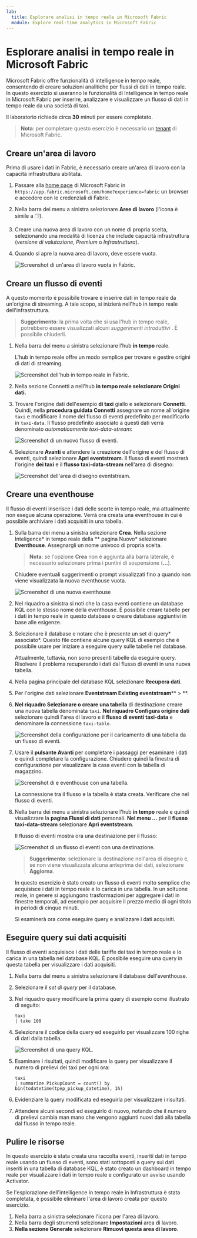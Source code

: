 ```yaml
---
lab:
  title: Esplorare analisi in tempo reale in Microsoft Fabric
  module: Explore real-time analytics in Microsoft Fabric
---
```


# Esplorare analisi in tempo reale in Microsoft Fabric

Microsoft Fabric offre funzionalità di intelligence in tempo reale, consentendo di creare soluzioni analitiche per flussi di dati in tempo reale. In questo esercizio si useranno le funzionalità di Intelligence in tempo reale in Microsoft Fabric per inserire, analizzare e visualizzare un flusso di dati in tempo reale da una società di taxi.

Il laboratorio richiede circa **30** minuti per essere completato.

> **Nota**: per completare questo esercizio è necessario un [tenant](https://learn.microsoft.com/fabric/get-started/fabric-trial) di Microsoft Fabric.

## Creare un'area di lavoro

Prima di usare i dati in Fabric, è necessario creare un'area di lavoro con la capacità infrastruttura abilitata.

1. Passare alla [home page](https://app.fabric.microsoft.com/home?experience=fabric) di Microsoft Fabric in `https://app.fabric.microsoft.com/home?experience=fabric` un browser e accedere con le credenziali di Fabric.
1. Nella barra dei menu a sinistra selezionare **Aree di lavoro** (l'icona è simile a &#128455;).
1. Creare una nuova area di lavoro con un nome di propria scelta, selezionando una modalità di licenza che include capacità infrastruttura (*versione di valutazione*, *Premium* o *Infrastruttura*).
1. Quando si apre la nuova area di lavoro, deve essere vuota.

    ![Screenshot di un'area di lavoro vuota in Fabric.](./images/new-workspace.png)

## Creare un flusso di eventi

A questo momento è possibile trovare e inserire dati in tempo reale da un'origine di streaming. A tale scopo, si inizierà nell'hub in tempo reale dell'infrastruttura.

> **Suggerimento**: la prima volta che si usa l'hub in tempo reale, potrebbero essere visualizzati alcuni *suggerimenti introduttivi* . È possibile chiuderli.

1. Nella barra dei menu a sinistra selezionare l'hub **in tempo** reale.

    L'hub in tempo reale offre un modo semplice per trovare e gestire origini di dati di streaming.

    ![Screenshot dell'hub in tempo reale in Fabric.](./images/real-time-hub.png)

1. Nella sezione Connetti a nell'hub **in tempo reale selezionare **Origini dati**.**
1. Trovare l'origine dati dell'esempio **di taxi** giallo e selezionare **Connetti**. Quindi, nella **procedura guidata Connetti** assegnare un nome all'origine `taxi` e modificare il nome del flusso di eventi predefinito per modificarlo in `taxi-data`. Il flusso predefinito associato a questi dati verrà denominato *automaticamente taxi-data-stream*:

    ![Screenshot di un nuovo flusso di eventi.](./images/name-eventstream.png)

1. Selezionare **Avanti** e attendere la creazione dell'origine e del flusso di eventi, quindi selezionare **Apri eventstream**. Il flusso di eventi mostrerà l'origine **dei taxi** e il **flusso taxi-data-stream** nell'area di disegno:

   ![Screenshot dell'area di disegno eventstream.](./images/new-taxi-stream.png)

## Creare una eventhouse

Il flusso di eventi inserisce i dati delle scorte in tempo reale, ma attualmente non esegue alcuna operazione. Verrà ora creata una eventhouse in cui è possibile archiviare i dati acquisiti in una tabella.

1. Sulla barra dei menu a sinistra selezionare **Crea**. Nella sezione Inteligence* in tempo reale della ** pagina Nuovo* selezionare **Eventhouse**. Assegnargli un nome univoco di propria scelta.

    >**Nota**: se l'opzione **Crea** non è aggiunta alla barra laterale, è necessario selezionare prima i puntini di sospensione (**...**).

    Chiudere eventuali suggerimenti o prompt visualizzati fino a quando non viene visualizzata la nuova eventhouse vuota.

    ![Screenshot di una nuova eventhouse](./images/create-eventhouse.png)

1. Nel riquadro a sinistra si noti che la casa eventi contiene un database KQL con lo stesso nome della eventhouse. È possibile creare tabelle per i dati in tempo reale in questo database o creare database aggiuntivi in base alle esigenze.
1. Selezionare il database e notare che è presente un set di query* associato*. Questo file contiene alcune query KQL di esempio che è possibile usare per iniziare a eseguire query sulle tabelle nel database.

    Attualmente, tuttavia, non sono presenti tabelle da eseguire query. Risolvere il problema recuperando i dati dal flusso di eventi in una nuova tabella.

1. Nella pagina principale del database KQL selezionare **Recupera dati**.
1. Per l'origine dati selezionare **Eventstream Existing eventstream**** > **.
1. **Nel riquadro Selezionare o creare una tabella** di destinazione creare una nuova tabella denominata `taxi`. **Nel riquadro Configura origine dati** selezionare quindi l'area di lavoro e il **flusso di eventi taxi-data** e denominare la connessione `taxi-table`.

   ![Screenshot della configurazione per il caricamento di una tabella da un flusso di eventi.](./images/configure-destination.png)

1. Usare il **pulsante Avanti** per completare i passaggi per esaminare i dati e quindi completare la configurazione. Chiudere quindi la finestra di configurazione per visualizzare la casa eventi con la tabella di magazzino.

   ![Screenshot di e eventhouse con una tabella.](./images/eventhouse-with-table.png)

    La connessione tra il flusso e la tabella è stata creata. Verificare che nel flusso di eventi.

1. Nella barra dei menu a sinistra selezionare l'hub **in tempo** reale e quindi visualizzare la **pagina Flussi di dati** personali. **Nel menu ...** per il **flusso taxi-data-stream** selezionare **Apri eventstream**.

    Il flusso di eventi mostra ora una destinazione per il flusso:

   ![Screenshot di un flusso di eventi con una destinazione.](./images/eventstream-destination.png)

    > **Suggerimento**: selezionare la destinazione nell'area di disegno e, se non viene visualizzata alcuna anteprima dei dati, selezionare **Aggiorna**.

    In questo esercizio è stato creato un flusso di eventi molto semplice che acquisisce i dati in tempo reale e lo carica in una tabella. In un soltuone reale, in genere si aggiungono trasformazioni per aggregare i dati in finestre temporali, ad esempio per acquisire il prezzo medio di ogni titolo in periodi di cinque minuti.

    Si esaminerà ora come eseguire query e analizzare i dati acquisiti.

## Eseguire query sui dati acquisiti

Il flusso di eventi acquisisce i dati delle tariffe dei taxi in tempo reale e lo carica in una tabella nel database KQL. È possibile eseguire una query in questa tabella per visualizzare i dati acquisiti.

1. Nella barra dei menu a sinistra selezionare il database dell'eventhouse.
1. Selezionare il *set di query* per il database.
1. Nel riquadro query modificare la prima query di esempio come illustrato di seguito:

    ```kql
    taxi
    | take 100
    ```

1. Selezionare il codice della query ed eseguirlo per visualizzare 100 righe di dati dalla tabella.

    ![Screenshot di una query KQL.](./images/kql-stock-query.png)

1. Esaminare i risultati, quindi modificare la query per visualizzare il numero di prelievi dei taxi per ogni ora:

    ```kql
    taxi
    | summarize PickupCount = count() by bin(todatetime(tpep_pickup_datetime), 1h)
    ```

1. Evidenziare la query modificata ed eseguirla per visualizzare i risultati.
1. Attendere alcuni secondi ed eseguirlo di nuovo, notando che il numero di prelievi cambia man mano che vengono aggiunti nuovi dati alla tabella dal flusso in tempo reale.

## Pulire le risorse

In questo esercizio è stata creata una raccolta eventi, inseriti dati in tempo reale usando un flusso di eventi, sono stati sottoposti a query sui dati inseriti in una tabella di database KQL, è stato creato un dashboard in tempo reale per visualizzare i dati in tempo reale e configurato un avviso usando Activator.

Se l'esplorazione dell'intelligence in tempo reale in Infrastruttura è stata completata, è possibile eliminare l'area di lavoro creata per questo esercizio.

1. Nella barra a sinistra selezionare l'icona per l'area di lavoro.
2. Nella barra degli strumenti selezionare **Impostazioni** area di lavoro.
3. **Nella sezione Generale** selezionare **Rimuovi questa area di lavoro**.
